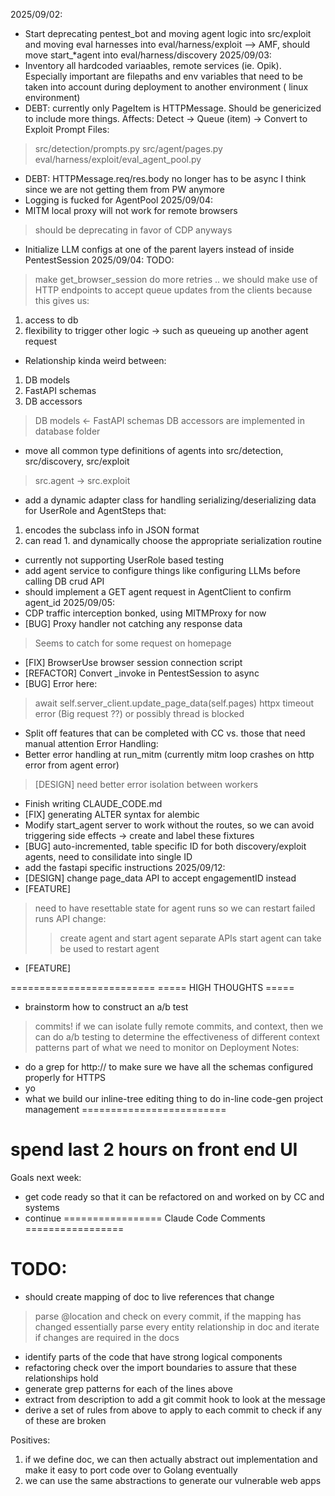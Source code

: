 2025/09/02:
- Start deprecating pentest_bot and moving agent logic into src/exploit and moving eval harnesses into eval/harness/exploit
--> AMF, should move start_*agent into eval/harness/discovery
2025/09/03:
- Inventory all hardcoded variaables, remote services (ie. Opik). Especially important are filepaths and env variables that need to be taken into account during deployment to another environment ( linux environment)
- DEBT: currently only PageItem is HTTPMessage. Should be genericized to include more things. Affects: 
Detect -> Queue (item) -> Convert to Exploit Prompt
Files:
> src/detection/prompts.py
> src/agent/pages.py
> eval/harness/exploit/eval_agent_pool.py
- DEBT: HTTPMessage.req/res.body no longer has to be async I think since we are not getting them from PW anymore
- Logging is fucked for AgentPool
2025/09/04:
- MITM local proxy will not work for remote browsers
> should be deprecating in favor of CDP anyways
- Initialize LLM configs at one of the parent layers instead of inside PentestSession
2025/09/04:
TODO:
> make get_browser_session do more retries ..
> we should make use of HTTP endpoints to accept queue updates from the clients because this gives us:
1. access to db
2. flexibility to trigger other logic -> such as queueing up another agent request 
- Relationship kinda weird between:
1. DB models
2. FastAPI schemas
3. DB accessors
> DB models <- FastAPI schemas
> DB accessors are implemented in database folder
- move all common type definitions of agents into src/detection, src/discovery, src/exploit
> src.agent -> src.exploit
- add a dynamic adapter class for handling serializing/deserializing data for UserRole and AgentSteps that:
1. encodes the subclass info in JSON format
2. can read 1. and dynamically choose the appropriate serialization routine
- currently not supporting UserRole based testing
- add agent service to configure things like configuring LLMs before calling 
DB crud API
- should implement a GET agent request in AgentClient to confirm agent_id
2025/09/05:
- CDP traffic interception bonked, using MITMProxy for now
- [BUG] Proxy handler not catching any response data
> Seems to catch for some request on homepage
- [FIX] BrowserUse browser session connection script
- [REFACTOR] Convert _invoke in PentestSession to async
- [BUG] Error here:
> await self.server_client.update_page_data(self.pages)
> httpx timeout error (Big request ??)
> or possibly thread is blocked
- Split off features that can be completed with CC vs. those that need manual attention
Error Handling:
- Better error handling at run_mitm (currently mitm loop crashes on http error from agent error)
> [DESIGN] need better error isolation between workers
- Finish writing CLAUDE_CODE.md
- [FIX] generating ALTER syntax for alembic
- Modify start_agent server to work without the routes, so we can avoid triggering side effects -> create and label these fixtures
- [BUG] auto-incremented, table specific ID for both discovery/exploit agents, need to consilidate into single ID
- add the fastapi specific instructions
2025/09/12:
- [DESIGN] change page_data API to accept engagementID instead
- [FEATURE]
> need to have resettable state for agent runs so we can restart failed runs 
> API change:
>> create agent and start agent separate APIs
>> start agent can take be used to restart agent
- [FEATURE]
> 
=========================
===== HIGH THOUGHTS =====
- brainstorm how to construct an a/b test
> commits!
> if we can isolate fully remote commits, and context, then we can do a/b testing to determine the effectiveness of different context patterns
> part of what we need to monitor on
Deployment Notes:
- do a grep for http:// to make sure we have all the schemas configured properly for HTTPS
- yo
- what we build our inline-tree editing thing to do in-line code-gen project management 
=========================

# spend last 2 hours on front end UI

Goals next week:
- get code ready so that it can be refactored on and worked on by CC and systems
- continue 
=================
Claude Code Comments
=================
# TODO:
- should create mapping of doc to live references that change
> parse @location and check on every commit, if the mapping has changed
> essentially parse every entity relationship in doc and iterate if changes are required in the docs
- identify parts of the code that have strong logical components
- refactoring check over the import boundaries to assure that these relationships hold
- generate grep patterns for each of the lines above
- extract from description to add a git commit hook to look at the message
- derive a set of rules from above to apply to each commit to check if any of these are broken

Positives:
1. if we define doc, we can then actually abstract out implementation and make it easy to port code over to Golang eventually
2. we can use the same abstractions to generate our vulnerable web apps